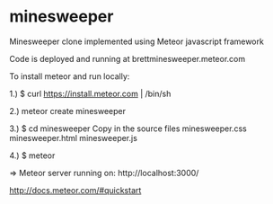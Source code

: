 minesweeper
===========

Minesweeper clone implemented using Meteor javascript framework

Code is deployed and running at brettminesweeper.meteor.com

To install meteor and run locally:

1.) $ curl https://install.meteor.com | /bin/sh

2.) meteor create minesweeper

3.) $ cd minesweeper
    Copy in the source files
    minesweeper.css
    minesweeper.html
    minesweeper.js

4.) $ meteor

=> Meteor server running on: http://localhost:3000/

http://docs.meteor.com/#quickstart
